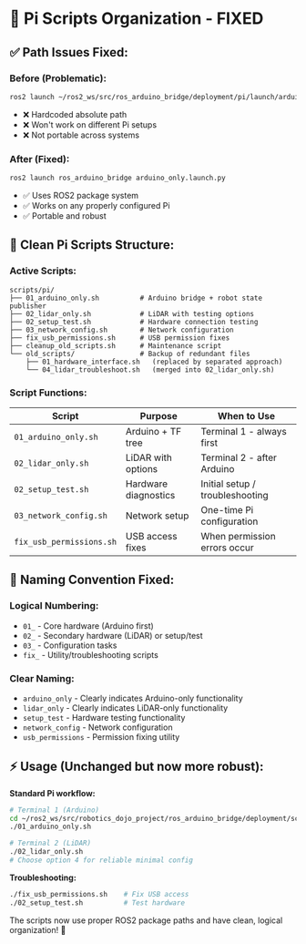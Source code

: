 # 🤖 Pi Scripts Organization - FIXED

## ✅ **Path Issues Fixed:**

### **Before (Problematic):**

```bash
ros2 launch ~/ros2_ws/src/ros_arduino_bridge/deployment/pi/launch/arduino_only.launch.py
```

- ❌ Hardcoded absolute path
- ❌ Won't work on different Pi setups
- ❌ Not portable across systems

### **After (Fixed):**

```bash
ros2 launch ros_arduino_bridge arduino_only.launch.py
```

- ✅ Uses ROS2 package system
- ✅ Works on any properly configured Pi
- ✅ Portable and robust

## 📁 **Clean Pi Scripts Structure:**

### **Active Scripts:**

```
scripts/pi/
├── 01_arduino_only.sh          # Arduino bridge + robot state publisher
├── 02_lidar_only.sh            # LiDAR with testing options
├── 02_setup_test.sh            # Hardware connection testing
├── 03_network_config.sh        # Network configuration
├── fix_usb_permissions.sh      # USB permission fixes
├── cleanup_old_scripts.sh      # Maintenance script
└── old_scripts/                # Backup of redundant files
    ├── 01_hardware_interface.sh   (replaced by separated approach)
    └── 04_lidar_troubleshoot.sh   (merged into 02_lidar_only.sh)
```

### **Script Functions:**

| Script                   | Purpose              | When to Use                     |
| ------------------------ | -------------------- | ------------------------------- |
| `01_arduino_only.sh`     | Arduino + TF tree    | Terminal 1 - always first       |
| `02_lidar_only.sh`       | LiDAR with options   | Terminal 2 - after Arduino      |
| `02_setup_test.sh`       | Hardware diagnostics | Initial setup / troubleshooting |
| `03_network_config.sh`   | Network setup        | One-time Pi configuration       |
| `fix_usb_permissions.sh` | USB access fixes     | When permission errors occur    |

## 🎯 **Naming Convention Fixed:**

### **Logical Numbering:**

- `01_` - Core hardware (Arduino first)
- `02_` - Secondary hardware (LiDAR) or setup/test
- `03_` - Configuration tasks
- `fix_` - Utility/troubleshooting scripts

### **Clear Naming:**

- `arduino_only` - Clearly indicates Arduino-only functionality
- `lidar_only` - Clearly indicates LiDAR-only functionality
- `setup_test` - Hardware testing functionality
- `network_config` - Network configuration
- `usb_permissions` - Permission fixing utility

## ⚡ **Usage (Unchanged but now more robust):**

**Standard Pi workflow:**

```bash
# Terminal 1 (Arduino)
cd ~/ros2_ws/src/robotics_dojo_project/ros_arduino_bridge/deployment/scripts/pi
./01_arduino_only.sh

# Terminal 2 (LiDAR)
./02_lidar_only.sh
# Choose option 4 for reliable minimal config
```

**Troubleshooting:**

```bash
./fix_usb_permissions.sh    # Fix USB access
./02_setup_test.sh          # Test hardware
```

The scripts now use proper ROS2 package paths and have clean, logical organization! 🎉
